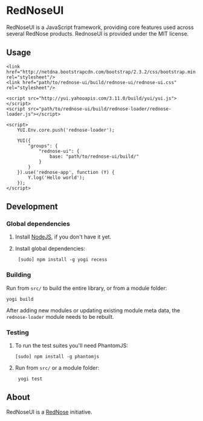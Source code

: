# RedNoseUI

RedNoseUI is a JavaScript framework, providing core features used across several RedNose products. RednoseUI is provided under the MIT license.

## Usage 

    <link href="http://netdna.bootstrapcdn.com/bootstrap/2.3.2/css/bootstrap.min.css" rel="stylesheet"/>
    <link href="path/to/rednose-ui/build/rednose-ui/rednose-ui.css" rel="stylesheet"/>
    
    <script src="http://yui.yahooapis.com/3.11.0/build/yui/yui.js"></script>
    <script src="path/to/rednose-ui/build/rednose-loader/rednose-loader.js"></script>
    
    <script>
    	YUI.Env.core.push('rednose-loader');
    	
    	YUI({
        	"groups": {
            	"rednose-ui": {
    	            base: "path/to/rednose-ui/build/"
        	    }
    	    }
    	}).use('rednose-app', function (Y) {
    		Y.log('Hello world');
    	});
    </script>

## Development

### Global dependencies

1. Install [NodeJS](http://nodejs.org), if you don't have it yet.

2. Install global dependencies:
 
        [sudo] npm install -g yogi recess

### Building

Run from `src/` to build the entire library, or from a module folder:

    yogi build

After adding new modules or updating existing module meta data, the `rednose-loader` module needs to be rebuilt.

### Testing

1.  To run the test suites you'll need PhantomJS:

        [sudo] npm install -g phantomjs

2. Run from `src/` or a module folder:

        yogi test

## About

RedNoseUI is a [RedNose](http://www.rednose.nl) initiative.
